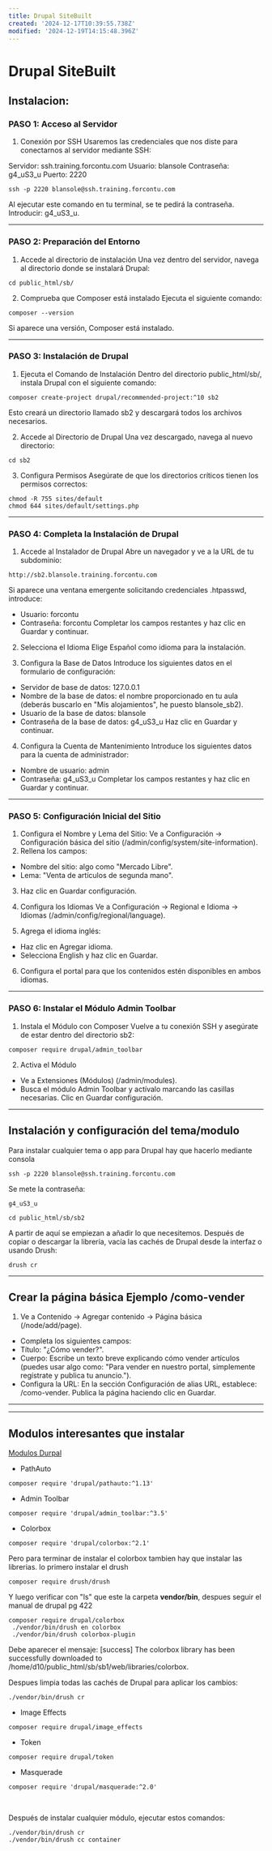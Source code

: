 ```yaml
---
title: Drupal SiteBuilt
created: '2024-12-17T10:39:55.738Z'
modified: '2024-12-19T14:15:48.396Z'
---
```


# Drupal SiteBuilt 

## Instalacion:

### PASO 1: Acceso al Servidor
1. Conexión por SSH
Usaremos las credenciales que nos diste para conectarnos al servidor mediante SSH:

Servidor: ssh.training.forcontu.com
Usuario: blansole
Contraseña: g4_uS3_u
Puerto: 2220
```
ssh -p 2220 blansole@ssh.training.forcontu.com
```
Al ejecutar este comando en tu terminal, se te pedirá la contraseña. Introducir: g4_uS3_u.

---
### PASO 2: Preparación del Entorno
1. Accede al directorio de instalación
Una vez dentro del servidor, navega al directorio donde se instalará Drupal:
```
cd public_html/sb/
```
2. Comprueba que Composer está instalado
Ejecuta el siguiente comando:
```
composer --version
```
Si aparece una versión, Composer está instalado.

---

### PASO 3: Instalación de Drupal
1. Ejecuta el Comando de Instalación
Dentro del directorio public_html/sb/, instala Drupal con el siguiente comando:
```
composer create-project drupal/recommended-project:^10 sb2
```
Esto creará un directorio llamado sb2 y descargará todos los archivos necesarios.

2. Accede al Directorio de Drupal
Una vez descargado, navega al nuevo directorio:
```
cd sb2
```
3. Configura Permisos
Asegúrate de que los directorios críticos tienen los permisos correctos:
```
chmod -R 755 sites/default
chmod 644 sites/default/settings.php
```
---
### PASO 4: Completa la Instalación de Drupal
1. Accede al Instalador de Drupal
Abre un navegador y ve a la URL de tu subdominio:
```
http://sb2.blansole.training.forcontu.com
```
Si aparece una ventana emergente solicitando credenciales .htpasswd, introduce:

- Usuario: forcontu
- Contraseña: forcontu
Completar los campos restantes y haz clic en Guardar y continuar.

2. Selecciona el Idioma
Elige Español como idioma para la instalación.

3. Configura la Base de Datos
Introduce los siguientes datos en el formulario de configuración:

- Servidor de base de datos: 127.0.0.1
- Nombre de la base de datos: el nombre proporcionado en tu aula (deberás buscarlo en "Mis alojamientos", he puesto blansole_sb2).
- Usuario de la base de datos: blansole
- Contraseña de la base de datos: g4_uS3_u
Haz clic en Guardar y continuar.

4. Configura la Cuenta de Mantenimiento
Introduce los siguientes datos para la cuenta de administrador:

- Nombre de usuario: admin
- Contraseña: g4_uS3_u
Completar los campos restantes y haz clic en Guardar y continuar.

---

### PASO 5: Configuración Inicial del Sitio
1. Configura el Nombre y Lema del Sitio:
Ve a Configuración → Configuración básica del sitio (/admin/config/system/site-information).
2. Rellena los campos:
- Nombre del sitio: algo como "Mercado Libre".
- Lema: "Venta de artículos de segunda mano".
3. Haz clic en Guardar configuración.

4. Configura los Idiomas
Ve a Configuración → Regional e Idioma → Idiomas (/admin/config/regional/language).
5. Agrega el idioma inglés:
- Haz clic en Agregar idioma.
- Selecciona English y haz clic en Guardar.
6. Configura el portal para que los contenidos estén disponibles en ambos idiomas.

---

### PASO 6: Instalar el Módulo Admin Toolbar
1. Instala el Módulo con Composer
Vuelve a tu conexión SSH y asegúrate de estar dentro del directorio sb2:
```
composer require drupal/admin_toolbar
```
2. Activa el Módulo
- Ve a Extensiones (Módulos) (/admin/modules).
- Busca el módulo Admin Toolbar y actívalo marcando las casillas necesarias.
Clic en Guardar configuración.

---
## Instalación y configuración del tema/modulo

Para instalar cualquier tema o app para Drupal hay que hacerlo mediante consola
```
ssh -p 2220 blansole@ssh.training.forcontu.com
```
Se mete la contraseña:
```
g4_uS3_u
```

```
cd public_html/sb/sb2
```
A partir de aquí se empiezan a añadir lo que necesitemos. Después de copiar o descargar la librería, vacía las cachés de Drupal desde la interfaz o usando Drush:
```
drush cr
```

---

## Crear la página básica Ejemplo /como-vender
1. Ve a Contenido → Agregar contenido → Página básica (/node/add/page).
- Completa los siguientes campos:
- Título: "¿Cómo vender?".
- Cuerpo: Escribe un texto breve explicando cómo vender artículos (puedes usar algo como: "Para vender en nuestro portal, simplemente regístrate y publica tu anuncio.").
- Configura la URL:
En la sección Configuración de alias URL, establece:
/como-vender.
Publica la página haciendo clic en Guardar.

---

---

## Modulos interesantes que instalar

[Modulos Durpal](https://www.drupal.org/project/project_module)

- PathAuto 
```
composer require 'drupal/pathauto:^1.13'
```
- Admin Toolbar
```
composer require 'drupal/admin_toolbar:^3.5'
```
- Colorbox
```
composer require 'drupal/colorbox:^2.1'
```
Pero para terminar de instalar el colorbox tambien hay que instalar las librerias. lo primero instalar el drush
```
composer require drush/drush
```
Y luego verificar con "ls" que este la carpeta **vendor/bin**, despues seguir el manual de drupal pg 422
```
composer require drupal/colorbox
 ./vendor/bin/drush en colorbox
 ./vendor/bin/drush colorbox-plugin
 ```
 Debe aparecer el mensaje:
[success] The colorbox library has been successfully downloaded to
/home/d10/public_html/sb/sb1/web/libraries/colorbox.

Despues limpia todas las cachés de Drupal para aplicar los cambios:
 ```
 ./vendor/bin/drush cr
```
- Image Effects
```
composer require drupal/image_effects
```
- Token
```
composer require drupal/token
```
- Masquerade 
```
composer require 'drupal/masquerade:^2.0'
```

<br>

Después de instalar cualquier módulo, ejecutar estos comandos:
```
./vendor/bin/drush cr
./vendor/bin/drush cc container
```









